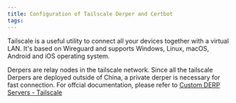```yaml
---
title: Configuration of Tailscale Derper and Certbot
tags:
---
```


Tailscale is a useful utility to connect all your devices together with a virtual LAN. It's based on Wireguard and supports Windows, Linux, macOS, Android and iOS operating system.

Derpers are relay nodes in the tailscale network. Since all the tailscale Derpers are deployed outside of China, a private derper is necessary for fast connection. For offcial documentation, please refer to [Custom DERP Servers - Tailscale](https://tailscale.com/kb/1118/custom-derp-servers/)